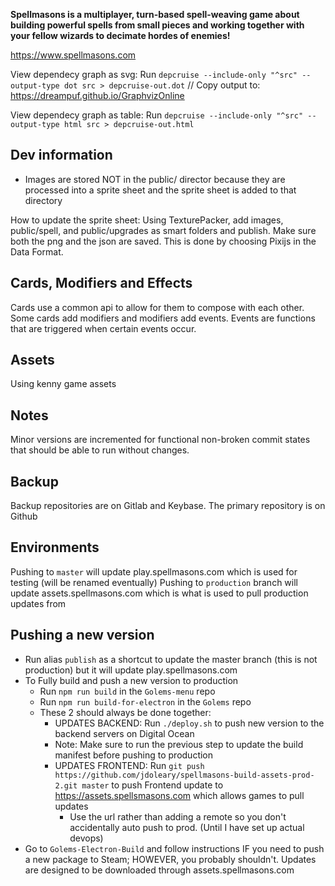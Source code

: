 **Spellmasons is a multiplayer, turn-based spell-weaving game about building powerful spells from small pieces and working together with your fellow wizards to decimate hordes of enemies!**

https://www.spellmasons.com

View dependecy graph as svg:
Run `depcruise --include-only "^src" --output-type dot src > depcruise-out.dot`
// Copy output to:
https://dreampuf.github.io/GraphvizOnline

View dependecy graph as table:
Run `depcruise --include-only "^src" --output-type html src > depcruise-out.html`

## Dev information

- Images are stored NOT in the public/ director because they are processed into a sprite sheet and the sprite sheet is added to that directory

How to update the sprite sheet:
Using TexturePacker, add images, public/spell, and public/upgrades as smart folders and publish.  Make sure both the png and the json are saved.  This is done by choosing Pixijs in the Data Format.
## Cards, Modifiers and Effects

Cards use a common api to allow for them to compose with each other.
Some cards add modifiers and modifiers add events. Events are functions that are triggered when certain events occur.

## Assets

Using kenny game assets

## Notes

Minor versions are incremented for functional non-broken commit states that should be able to run without changes.

## Backup
Backup repositories are on Gitlab and Keybase.  The primary repository is on Github

## Environments
Pushing to `master` will update play.spellmasons.com which is used for testing (will be renamed eventually)
Pushing to `production` branch will update assets.spellmasons.com which is what is used to pull production updates from

## Pushing a new version
- Run alias `publish` as a shortcut to update the master branch (this is not production) but it will update play.spellmasons.com
- To Fully build and push a new version to production
    - Run `npm run build` in the `Golems-menu` repo
    - Run `npm run build-for-electron` in the `Golems` repo
    - These 2 should always be done together:
        - UPDATES BACKEND: Run `./deploy.sh` to push new version to the backend servers on Digital Ocean
        - Note: Make sure to run the previous step to update the build manifest before pushing to production
        - UPDATES FRONTEND: Run `git push https://github.com/jdoleary/spellmasons-build-assets-prod-2.git master` to push Frontend update to https://assets.spellsmasons.com which allows games to pull updates
            - Use the url rather than adding a remote so you don't accidentally auto push to prod.  (Until I have set up actual devops)
- Go to `Golems-Electron-Build` and follow instructions IF you need to push a new package to Steam; HOWEVER, you probably shouldn't.  Updates are designed to be downloaded through assets.spellmasons.com